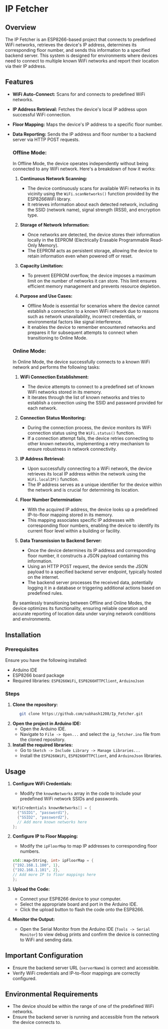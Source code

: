 # IP Fetcher

## Overview
The IP Fetcher is an ESP8266-based project that connects to predefined WiFi networks, retrieves the device's IP address, determines its corresponding floor number, and sends this information to a specified backend server. This system is designed for environments where devices need to connect to multiple known WiFi networks and report their location via their IP address.

## Features
- **WiFi Auto-Connect:** Scans for and connects to predefined WiFi networks.
- **IP Address Retrieval:** Fetches the device's local IP address upon successful WiFi connection.
- **Floor Mapping:** Maps the device's IP address to a specific floor number.
- **Data Reporting:** Sends the IP address and floor number to a backend server via HTTP POST requests.
   ### Offline Mode:
   
   In Offline Mode, the device operates independently without being connected to any WiFi network. Here's a breakdown of how it works:
   
   1. **Continuous Network Scanning:**
      - The device continuously scans for available WiFi networks in its vicinity using the `WiFi.scanNetworks()` function provided by the ESP8266WiFi library.
      - It retrieves information about each detected network, including the SSID (network name), signal strength (RSSI), and encryption type.
   
   2. **Storage of Network Information:**
      - Once networks are detected, the device stores their information locally in the EEPROM (Electrically Erasable Programmable Read-Only Memory).
      - The EEPROM acts as persistent storage, allowing the device to retain information even when powered off or reset.
   
   3. **Capacity Limitation:**
      - To prevent EEPROM overflow, the device imposes a maximum limit on the number of networks it can store. This limit ensures efficient memory management and prevents resource depletion.
   
   4. **Purpose and Use Cases:**
      - Offline Mode is essential for scenarios where the device cannot establish a connection to a known WiFi network due to reasons such as network unavailability, incorrect credentials, or environmental factors like signal interference.
      - It enables the device to remember encountered networks and prepares it for subsequent attempts to connect when transitioning to Online Mode.
   
   ### Online Mode:
   
   In Online Mode, the device successfully connects to a known WiFi network and performs the following tasks:
   
   1. **WiFi Connection Establishment:**
      - The device attempts to connect to a predefined set of known WiFi networks stored in its memory.
      - It iterates through the list of known networks and tries to establish a connection using the SSID and password provided for each network.
   
   2. **Connection Status Monitoring:**
      - During the connection process, the device monitors its WiFi connection status using the `WiFi.status()` function.
      - If a connection attempt fails, the device retries connecting to other known networks, implementing a retry mechanism to ensure robustness in network connectivity.
   
   3. **IP Address Retrieval:**
      - Upon successfully connecting to a WiFi network, the device retrieves its local IP address within the network using the `WiFi.localIP()` function.
      - The IP address serves as a unique identifier for the device within the network and is crucial for determining its location.
   
   4. **Floor Number Determination:**
      - With the acquired IP address, the device looks up a predefined IP-to-floor mapping stored in its memory.
      - This mapping associates specific IP addresses with corresponding floor numbers, enabling the device to identify its current floor level within a building or facility.
   
   5. **Data Transmission to Backend Server:**
      - Once the device determines its IP address and corresponding floor number, it constructs a JSON payload containing this information.
      - Using an HTTP POST request, the device sends the JSON payload to a specified backend server endpoint, typically hosted on the internet.
      - The backend server processes the received data, potentially logging it in a database or triggering additional actions based on predefined rules.
   
   By seamlessly transitioning between Offline and Online Modes, the device optimizes its functionality, ensuring reliable operation and accurate reporting of location data under varying network conditions and environments.


## Installation
### Prerequisites
Ensure you have the following installed:
- Arduino IDE
- ESP8266 board package
- Required libraries: `ESP8266WiFi`, `ESP8266HTTPClient`, `ArduinoJson`

### Steps
1. **Clone the repository:**
   ```bash
      git clone https://github.com/subhash1208/Ip_Fetcher.git
   ```
2. **Open the project in Arduino IDE:**
   - Open the Arduino IDE.
   - Navigate to `File -> Open...` and select the `ip_fetcher.ino` file from the cloned repository.
3. **Install the required libraries:**
   - Go to `Sketch -> Include Library -> Manage Libraries...`
   - Install the `ESP8266WiFi`, `ESP8266HTTPClient`, and `ArduinoJson` libraries.
## Usage
1. **Configure WiFi Credentials:**
   - Modify the `knownNetworks` array in the code to include your predefined WiFi network SSIDs and passwords.
   ```cpp
   WifiCredentials knownNetworks[] = {
     {"SSID1", "password1"},
     {"SSID2", "password2"},
     // Add more known networks here
   };
   ```
2. **Configure IP to Floor Mapping:**
   - Modify the `ipFloorMap` to map IP addresses to corresponding floor numbers.
   ```cpp
   std::map<String, int> ipFloorMap = {
   {"192.168.1.100", 1},
   {"192.168.1.101", 2},
   // Add more IP to floor mappings here
   };
   ```
3. **Upload the Code:**
   - Connect your ESP8266 device to your computer.
   - Select the appropriate board and port in the Arduino IDE.
   - Click the upload button to flash the code onto the ESP8266.

4. **Monitor the Output:**
   - Open the Serial Monitor from the Arduino IDE (`Tools -> Serial Monitor`) to view debug prints and confirm the device is connecting to WiFi and sending data.

## Important Configuration
- Ensure the backend server URL (`serverName`) is correct and accessible.
- Verify WiFi credentials and IP-to-floor mappings are correctly configured.

## Environmental Requirements
- The device should be within the range of one of the predefined WiFi networks.
- Ensure the backend server is running and accessible from the network the device connects to.


